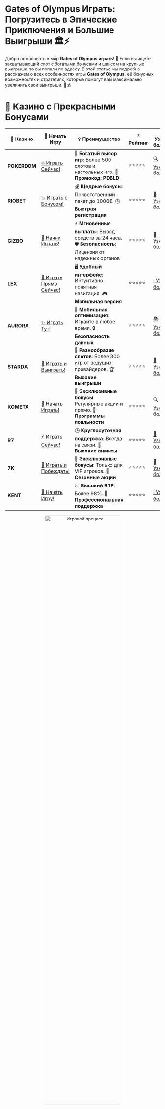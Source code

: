 # **Gates of Olympus Играть: Погрузитесь в Эпические Приключения и Большие Выигрыши 🏛️⚡️**

Добро пожаловать в мир **Gates of Olympus играть**! 🎰 Если вы ищете захватывающий слот с богатыми бонусами и шансом на крупные выигрыши, то вы попали по адресу. В этой статье мы подробно расскажем о всех особенностях игры **Gates of Olympus**, её бонусных возможностях и стратегиях, которые помогут вам максимально увеличить свои выигрыши. 🌟💰

# 🌟 Казино с Прекрасными Бонусами

| 🎲 **Казино** | 🔗 **Начать Игру** | 💡 **Преимущество** | ⭐ **Рейтинг** | 🔗 **Узнать больше** | 🆕 **Новая информация** |
|--------------|---------------------|---------------------|----------------|----------------------|-------------------------|
| **POKERDOM**  | [🔥 Играть Сейчас!](https://brandplay.link/4k77v2yx) | 🎉 **Богатый выбор игр**: Более 500 слотов и настольных игр. 🎁 **Промокод**: **PDBLD** | ⭐⭐⭐⭐⭐ | [🔍 Узнать больше](https://brandplay.link/4k77v2yx) | 🏆 **Победители турниров** получают эксклюзивные подарки! |
| **RIOBET**    | [💥 Играть с Бонусом!](https://brandplay.link/7xBLTPyj) | 💰 **Щедрые бонусы**: Приветственный пакет до 1000€. 🕒 **Быстрая регистрация** | ⭐⭐⭐⭐⭐ | [📖 Узнать больше](https://brandplay.link/7xBLTPyj) | 💬 **Поддержка 24/7** для комфортной игры в любое время! |
| **GIZBO**     | [🚀 Начни Играть!](https://brandplay.link/bprXw4YV) | ⚡ **Мгновенные выплаты**: Вывод средств за 24 часа. 🛡️ **Безопасность**: Лицензия от надежных органов | ⭐⭐⭐⭐⭐ | [📝 Узнать больше](https://brandplay.link/bprXw4YV) | 🔒 **SSL-шифрование** для максимальной безопасности данных игроков. |
| **LEX**       | [💎 Играть Прямо Сейчас!](https://brandplay.link/zW4hdDFV) | 🖥️ **Удобный интерфейс**: Интуитивно понятная навигация. 🎮 **Мобильная версия** | ⭐⭐⭐⭐⭐ | [ℹ️ Узнать больше](https://brandplay.link/zW4hdDFV) | 📱 **Поддержка всех мобильных устройств** для удобства игры в любом месте. |
| **AURORA**    | [✨ Играть Тут!](https://10trafic-stat2.com/click/668546556bcc6313411604bd/6766/13032/subaccount) | 📱 **Мобильная оптимизация**: Играйте в любое время. 🔒 **Безопасность данных** | ⭐⭐⭐⭐⭐ | [📚 Узнать больше](https://10trafic-stat2.com/click/668546556bcc6313411604bd/6766/13032/subaccount) | 🌍 **Международная лицензия** на деятельность в разных странах. |
| **STARDА**    | [🎉 Играть и Выиграть!](https://brandplay.link/fB7xwRFL) | 🎰 **Разнообразие слотов**: Более 300 игр от ведущих провайдеров. 🏆 **Высокие выигрыши** | ⭐⭐⭐⭐⭐ | [🔎 Узнать больше](https://brandplay.link/fB7xwRFL) | 🎉 **Ежемесячные турниры** с крупными призами! |
| **KOMETA**    | [🎁 Начать Играть!](https://brandplay.link/8ZymQJV8) | 🎁 **Эксклюзивные бонусы**: Регулярные акции и промо. 🔄 **Программы лояльности** | ⭐⭐⭐⭐⭐ | [🔍 Узнать больше](https://brandplay.link/8ZymQJV8) | 🌟 **Персонализированные предложения** для долгосрочных игроков. |
| **R7**        | [⚡ Играть Сейчас!](https://brandplay.link/bMd3Yjsw) | 🕒 **Круглосуточная поддержка**: Всегда на связи. 💸 **Высокие лимиты** | ⭐⭐⭐⭐⭐ | [📖 Узнать больше](https://brandplay.link/bMd3Yjsw) | 🎯 **Рейтинг игроков** для лучших участников. |
| **7K**        | [🎯 Играть и Побеждать!](https://brandplay.link/BvQyFShp) | 🌟 **Эксклюзивные бонусы**: Только для VIP игроков. 🎉 **Сезонные акции** | ⭐⭐⭐⭐⭐ | [📝 Узнать больше](https://brandplay.link/BvQyFShp) | 🥇 **Особые привилегии** для постоянных игроков. |
| **KENT**      | [🔑 Начать Игру!](https://brandplay.link/Fv2WP3js) | 📈 **Высокий RTP**: Более 98%. 💼 **Профессиональная поддержка** | ⭐⭐⭐⭐⭐ | [ℹ️ Узнать больше](https://brandplay.link/Fv2WP3js) | 💬 **Поддержка на нескольких языках** для удобства игроков. |

<div align="center"> <img src="https://i.pinimg.com/originals/1d/b3/25/1db325483acbe642c6d4e6fdd73a4988.gif" alt="Игровой процесс" width="70%"> </div>
---

# 🚀 Быстрые Выигрыши и Поддержка

| 🎲 **Казино** | 🔗 **Начать Игру** | 💡 **Преимущество** | ⭐ **Рейтинг** | 🔗 **Узнать больше** | 🆕 **Новая информация** |
|--------------|---------------------|---------------------|----------------|----------------------|-------------------------|
| **GAMA**      | [🎯 Играть Прямо Сейчас!](https://brandplay.link/j6NMKsDz) | 🔍 **Интуитивный интерфейс**: Легкость использования. 🏅 **Престижные турниры** | ⭐⭐⭐⭐☆ | [🔎 Узнать больше](https://brandplay.link/j6NMKsDz) | 🏆 **Турниры с большими призами** каждый месяц. |
| **ONION**     | [💥 Играть и Выигрывать!](https://brandplay.link/zBGRVpQ9) | 🤑 **Низкие ставки**: Идеально для начинающих. 🔄 **Быстрые выводы** | ⭐⭐⭐⭐☆ | [🔍 Узнать больше](https://brandplay.link/zBGRVpQ9) | 🎮 **Казино для новичков** с простыми правилами. |
| **ЧЕМПИОН**   | [🏅 Играть в Турнире!](https://temon-gter.cfd/go/lRq?p80412p304504pcc44t17455) | 🏅 **Лояльная программа**: Награды за активность. 🎁 **Ежемесячные бонусы** | ⭐⭐⭐⭐☆ | [📖 Узнать больше](https://temon-gter.cfd/go/lRq?p80412p304504pcc44t17455) | 🥇 **Турниры и лояльность** — каждый шаг вознаграждается. |
| **VAVADA**    | [🚀 Играть Без Ожидания!](https://vavadapartner.pro/?promo=ea5c9275-6854-4505-94fc-95ab18221945-linkb2) | 🚀 **Быстрая регистрация**: Начните играть мгновенно. 🔐 **Безопасные транзакции** | ⭐⭐⭐⭐☆ | [📝 Узнать больше](https://vavadapartner.pro/?promo=ea5c9275-6854-4505-94fc-95ab18221945-linkb2) | 🏆 **Программа для новых игроков** с бонусами за регистрацию. |
| **FRIENDS**   | [🎉 Играть и Развлекаться!](https://gofriends.mba/linkb2) | 🤝 **Социальные игры**: Играйте с друзьями. 🌐 **Мультиплатформенность** | ⭐⭐⭐⭐☆ | [ℹ️ Узнать больше](https://gofriends.mba/linkb2) | 🎮 **Играйте с друзьями** и зарабатывайте бонусы за совместные действия. |
| **1WIN**      | [⚡ Играть и Выигрывать!](https://brandplay.link/smXVpBbG) | 🏆 **Спортивные ставки**: Широкий выбор видов спорта. 💵 **Высокие коэффициенты** | ⭐⭐⭐⭐☆ | [📚 Узнать больше](https://brandplay.link/smXVpBbG) | ⚽ **Бонусы на спортивные ставки** для активных игроков. |
| **DRIP**      | [💥 Играть Сразу!](https://drp-ircp01.com/c07e6a3db) | 🌐 **Инновационные игры**: Новейшие игровые технологии. 🛡️ **Высокая безопасность** | ⭐⭐⭐⭐☆ | [🔎 Узнать больше](https://drp-ircp01.com/c07e6a3db) | 🔧 **Инновационные функции** для удобства игры. |
| **JOYCASINO** | [🎰 Играть И Побеждать!](https://rpc30.call2me.pro/?/ru/registration?apkpop=0&partner=p24970p3291217pc98f) | 🎁 **Приятные бонусы**: Ежедневные акции и подарки. 🕹️ **Разнообразие игр** | ⭐⭐⭐⭐☆ | [🔍 Узнать больше](https://rpc30.call2me.pro/?/ru/registration?apkpop=0&partner=p24970p3291217pc98f) | 🎉 **Щедрые фриспины** для новых игроков. |
| **PLAYFORTUNA** | [🔥 Играть С Бонусом!](https://fortunapromo.net/alt/playfortuna/registration?0dc4a9362a71feb7e3f165fb8e766f70) | 🎉 **Регулярные акции**: Бонусы, фриспины и многое другое. 🏅 **Турниры** | ⭐⭐⭐⭐☆ | [📚 Узнать больше](https://fortunapromo.net/alt/playfortuna/registration?0dc4a9362a71feb7e3f165fb8e766f70) | 🎯 **Выгодные предложения** на популярные игры. |
| **SYKAA**     | [💸 Играть Сейчас!](https://s-two-way.com/?source=linkb2&pid=30697) | 💸 **Доступные ставки**: Идеально для новичков. 🎁 **Щедрые бонусы** | ⭐⭐⭐⭐☆ | [🔍 Узнать больше](https://s-two-way.com/?source=linkb2&pid=30697) | 💥 **Акции с большими бонусами** для новичков и опытных игроков. |

<div align="center"> <img src="https://schaeffers-cdn.s3.amazonaws.com/images/default-source/schaeffers-cdn-images/default-images/sectors/bigstock-casino-gambling-concept-with-f-369012793.jpg?sfvrsn=493ad806_4" alt="Игровой процесс" width="70%"> </div>
---

# 💸 Казино с Привлекательными Программами Лояльности

| 🎲 **Казино** | 🔗 **Начать Игру** | 💡 **Преимущество** | ⭐ **Рейтинг** | 🔗 **Узнать больше** | 🆕 **Новая информация** |
|--------------|---------------------|---------------------|----------------|----------------------|-------------------------|
| **KOMETA**    | [🎯 Начни Играть!](https://brandplay.link/8ZymQJV8) | 🎁 **Эксклюзивные бонусы**: Регулярные акции и промо. 🔄 **Программы лояльности** | ⭐⭐⭐⭐⭐ | [🔍 Узнать больше](https://brandplay.link/8ZymQJV8) | 🌟 **Персонализированные предложения** для долгосрочных игроков. |
| **1Xslots**   | [🏅 Играть Прямо Сейчас!](https://brandplay.link/hSB1khtr) | 🎉 **Множество акций**: Еженедельные бонусы и турниры. 🛡️ **Безопасность** | ⭐⭐⭐⭐⭐ | [📚 Узнать больше](https://brandplay.link/hSB1khtr) | 🏅 **Награды за активность**: участники программы лояльности получают специальные привилегии. |
| **R7**        | [🚀 Играть Сейчас!](https://brandplay.link/bMd3Yjsw) | 🕒 **Круглосуточная поддержка**: Всегда на связи. 💸 **Высокие лимиты** | ⭐⭐⭐⭐⭐ | [📖 Узнать больше](https://brandplay.link/bMd3Yjsw) | 💬 **VIP-поддержка** для постоянных игроков с приоритетом. |

<div align="center"> <img src="https://i.pinimg.com/originals/1d/b3/25/1db325483acbe642c6d4e6fdd73a4988.gif" alt="Игровой процесс" width="70%"> </div>
---

## Что Такое Gates of Olympus? 🔱✨

**Gates of Olympus** – это популярный слот от компании Pragmatic Play, который завоевал сердца игроков по всему миру благодаря своей впечатляющей графике, увлекательному геймплею и высоким выплатам. Игра переносит вас в древнегреческий мир, где главный бог Зевс охраняет свои сокровища. 🎲⚡️

### Основные Особенности Gates of Olympus

- **Визуальные Эффекты**: Великолепная графика и анимации создают атмосферу мифологического Олимпа.
- **Бонусные Раунды**: Бесплатные спины, умножители и специальные символы увеличивают ваши шансы на выигрыш.
- **Высокие Выплаты**: Возможность получения множителей до 500x вашей ставки.
- **Доступность на Разных Устройствах**: Игра доступна как на ПК, так и на мобильных устройствах, что позволяет играть в любом месте и в любое время.
- **Простые Правила Игры**: Интуитивно понятный интерфейс делает игру доступной для новичков и опытных игроков.

## Как Играть в Gates of Olympus? 🕹️💸

Начать играть в **Gates of Olympus** очень просто. Следуйте этим шагам, чтобы погрузиться в игру и начать выигрывать:

1. **Выберите Надежное Казино**: Найдите онлайн-казино, которое предлагает **Gates of Olympus** и поддерживает удобные для вас методы оплаты.
2. **Создайте Аккаунт**: Зарегистрируйтесь, предоставив необходимую информацию.
3. **Пополните Счет**: Внесите депозит с помощью удобного способа оплаты.
4. **Выберите Gates of Olympus**: Найдите слот в каталоге игр и начните вращать барабаны.
5. **Настройте Ставки**: Установите размер ставки и количество линий выплат по вашему желанию.
6. **Запустите Игру**: Нажмите кнопку «Spin» и наслаждайтесь игрой!

## Бонусные Возможности в Gates of Olympus 🎁🔥

**Gates of Olympus** предлагает множество бонусных функций, которые делают игру ещё более увлекательной и прибыльной:

- **Бесплатные Спины**: Активируйте бонусный раунд с бесплатными спинами, чтобы увеличить свои шансы на выигрыш без дополнительных затрат.
- **Множители**: Каждый выигрышный спин умножается на случайное множитель, что может значительно увеличить ваш выигрыш.
- **Функция Tumble**: После каждого выигрыша символы исчезают, и на их место падают новые, увеличивая ваши шансы на дополнительные выигрыши в рамках одного спина.
- **Wild Символ**: Символ Зевса действует как Wild, заменяя все другие символы для формирования выигрышных комбинаций.

## Стратегии для Максимизации Выигрышей в Gates of Olympus 🎯💵

Чтобы повысить свои шансы на успех в **Gates of Olympus**, воспользуйтесь следующими стратегиями:

- **Управление Банком**: Определите бюджет для игры и придерживайтесь его, чтобы избежать ненужных потерь.
- **Используйте Бонусы**: Активируйте все доступные бонусные функции, чтобы увеличить свои выигрыши.
- **Следите за Множителями**: Максимизируйте выигрыши, используя возможности множителей, которые могут значительно увеличить ваш общий выигрыш.
- **Играйте в Демо-Режиме**: Практикуйтесь в демо-версии, чтобы освоиться с механикой игры перед реальными ставками.

## Преимущества Игры в Gates of Olympus 🇷🇺💳

Игра в **Gates of Olympus** имеет несколько преимуществ для российских игроков:

- **Удобство**: Игра доступна на русском языке и поддерживает рубли, что упрощает процесс пополнения и вывода средств.
- **Безопасность**: Лицензированные казино обеспечивают высокий уровень безопасности и защищённости ваших данных.
- **Мобильная Совместимость**: Играйте в **Gates of Olympus** на любом устройстве – будь то смартфон, планшет или компьютер.
- **Круглосуточная Поддержка**: Многие казино предлагают поддержку на русском языке, что облегчает решение любых вопросов.

## Часто Задаваемые Вопросы (FAQ) ❓📋

### Можно ли выиграть реальные деньги, играя в Gates of Olympus?

Да, **Gates of Olympus** позволяет выигрывать реальные деньги. Для этого необходимо играть на реальные ставки в лицензированном казино.

### Какие бонусы доступны в Gates of Olympus?

Игра предлагает бесплатные спины, множители, функцию Tumble и специальные символы Wild, которые увеличивают ваши шансы на выигрыш.

### Безопасно ли играть в казино за рубли?

Да, если вы выбираете лицензированное и надёжное казино. Убедитесь, что казино имеет все необходимые лицензии и использует защищённые методы оплаты.

## Заключение 🎉🏆

**Gates of Olympus играть** – это отличная возможность насладиться увлекательной игрой с богатыми бонусами и шансом на крупные выигрыши. Благодаря впечатляющей графике, разнообразным бонусам и удобству игры в рублях, **Gates of Olympus** становится выбором №1 для многих российских игроков. Не упустите шанс испытать удачу и выиграть великие призы уже сегодня! 🍀💎

---

*Играйте ответственно. Казино предназначено для лиц старше 18 лет. Помните о рисках, связанных с азартными играми, и играйте с умом.*
